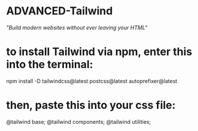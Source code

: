 # ADVANCED-Tailwind

*"Build modern websites without ever leaving your HTML"*

# to install Tailwind via npm, enter this into the terminal: 
npm install -D tailwindcss@latest postcss@latest autoprefixer@latest

# then, paste this into your css file: 
@tailwind base;
@tailwind components;
@tailwind utilities;

